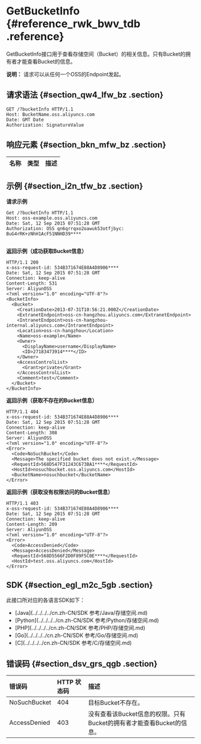 # GetBucketInfo {#reference_rwk_bwv_tdb .reference}

GetBucketInfo接口用于查看存储空间（Bucket）的相关信息。只有Bucket的拥有者才能查看Bucket的信息。

**说明：** 请求可以从任何一个OSS的Endpoint发起。

## 请求语法 {#section_qw4_lfw_bz .section}

```
GET /?bucketInfo HTTP/1.1
Host: BucketName.oss.aliyuncs.com
Date: GMT Date
Authorization: SignatureValue
```

## 响应元素 {#section_bkn_mfw_bz .section}

|名称|类型|描述|
|:-|:-|:-|

## 示例 {#section_i2n_tfw_bz .section}

 **请求示例** 

```
Get /?bucketInfo HTTP/1.1
Host: oss-example.oss.aliyuncs.com  
Date: Sat, 12 Sep 2015 07:51:28 GMT
Authorization: OSS qn6qrrqxo2oawuk53otfjbyc: BuG4rRK+zNhH1AcF51NNHD39****
			
```

 **返回示例（成功获取Bucket信息）** 

```
HTTP/1.1 200
x-oss-request-id: 534B371674E88A4D8906****
Date: Sat, 12 Sep 2015 07:51:28 GMT
Connection: keep-alive
Content-Length: 531  
Server: AliyunOSS
<?xml version="1.0" encoding="UTF-8"?>
<BucketInfo>
  <Bucket>
    <CreationDate>2013-07-31T10:56:21.000Z</CreationDate>
    <ExtranetEndpoint>oss-cn-hangzhou.aliyuncs.com</ExtranetEndpoint>
    <IntranetEndpoint>oss-cn-hangzhou-internal.aliyuncs.com</IntranetEndpoint>
    <Location>oss-cn-hangzhou</Location>
    <Name>oss-example</Name>
    <Owner>
      <DisplayName>username</DisplayName>
      <ID>27183473914****</ID>
    </Owner>
    <AccessControlList>
      <Grant>private</Grant>
    </AccessControlList>
    <Comment>test</Comment>
  </Bucket>
</BucketInfo>
```

 **返回示例（获取不存在的Bucket信息）** 

```
HTTP/1.1 404 
x-oss-request-id: 534B371674E88A4D8906****
Date: Sat, 12 Sep 2015 07:51:28 GMT
Connection: keep-alive
Content-Length: 308  
Server: AliyunOSS
<?xml version="1.0" encoding="UTF-8"?>
<Error>
  <Code>NoSuchBucket</Code>
  <Message>The specified bucket does not exist.</Message>
  <RequestId>568D547F31243C673BA1****</RequestId>
  <HostId>nosuchbucket.oss.aliyuncs.com</HostId>
  <BucketName>nosuchbucket</BucketName>
</Error>
```

 **返回示例（获取没有权限访问的Bucket信息）** 

```
HTTP/1.1 403
x-oss-request-id: 534B371674E88A4D8906****
Date: Sat, 12 Sep 2015 07:51:28 GMT
Connection: keep-alive
Content-Length: 209  
Server: AliyunOSS
<?xml version="1.0" encoding="UTF-8"?>
<Error>
  <Code>AccessDenied</Code>
  <Message>AccessDenied</Message>
  <RequestId>568D5566F2D0F89F5C0E****</RequestId>
  <HostId>test.oss.aliyuncs.com</HostId>
</Error>
```

## SDK {#section_egl_m2c_5gb .section}

此接口所对应的各语言SDK如下：

-   [Java](../../../../cn.zh-CN/SDK 参考/Java/存储空间.md)
-   [Python](../../../../cn.zh-CN/SDK 参考/Python/存储空间.md)
-   [PHP](../../../../cn.zh-CN/SDK 参考/PHP/存储空间.md)
-   [Go](../../../../cn.zh-CN/SDK 参考/Go/存储空间.md)
-   [C](../../../../cn.zh-CN/SDK 参考/C/存储空间.md)

## 错误码 {#section_dsv_grs_qgb .section}

|错误码|HTTP 状态码|描述|
|:--|:-------|:-|
|NoSuchBucket|404|目标Bucket不存在。|
|AccessDenied|403|没有查看该Bucket信息的权限。只有Bucket的拥有者才能查看Bucket的信息。|

